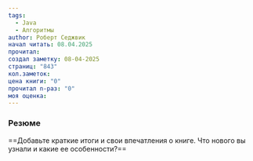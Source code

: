 ```yaml
---
tags:
  - Java
  - Алгоритмы
author: Роберт Седжвик
начал читать: 08.04.2025
прочитал: 
создал заметку: 08-04-2025
страниц: "843"
кол.заметок: 
цена книги: "0"
прочитал n-раз: "0"
моя оценка:
---
```

### Резюме
==Добавьте краткие итоги и свои впечатления о книге. Что нового вы узнали и какие ее особенности?==
